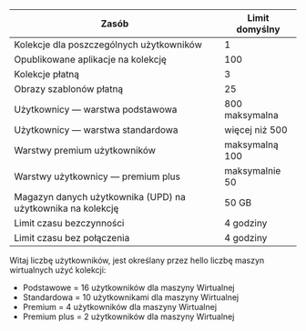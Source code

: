 
| Zasób | Limit domyślny |
| --- | --- |
| Kolekcje dla poszczególnych użytkowników |1 |
| Opublikowane aplikacje na kolekcję |100 |
| Kolekcje płatną |3 |
| Obrazy szablonów płatną |25 |
| Użytkownicy — warstwa podstawowa |800 maksymalna |
| Użytkownicy — warstwa standardowa |więcej niż 500 |
| Warstwy premium użytkowników |maksymalną 100 |
| Warstwy użytkownicy — premium plus |maksymalnie 50 |
| Magazyn danych użytkownika (UPD) na użytkownika na kolekcję |50 GB |
| Limit czasu bezczynności |4 godziny |
| Limit czasu bez połączenia |4 godziny |

Witaj liczbę użytkowników, jest określany przez hello liczbę maszyn wirtualnych użyć kolekcji:

* Podstawowe = 16 użytkowników dla maszyny Wirtualnej
* Standardowa = 10 użytkownikami dla maszyny Wirtualnej
* Premium = 4 użytkowników dla maszyny Wirtualnej
* Premium plus = 2 użytkowników dla maszyny Wirtualnej

